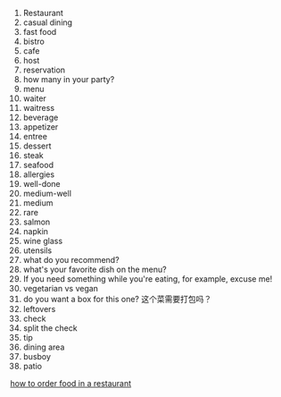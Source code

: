 1. Restaurant
2. casual dining
3. fast food
4. bistro
5. cafe
6. host
7. reservation
8. how many in your party?
9. menu
10. waiter
11. waitress
12. beverage
13. appetizer
14. entree
15. dessert
16. steak
17. seafood
18. allergies
19. well-done
20. medium-well
21. medium
22. rare
23. salmon
24. napkin
25. wine glass
26. utensils
27. what do you recommend?
28. what's your favorite dish on the menu?
29. If you need something while you're eating, for example, excuse me! 
30. vegetarian vs vegan
31. do you want a box for this one? 这个菜需要打包吗？
32. leftovers
33. check
34. split the check
35. tip
36. dining area
37. busboy
38. patio





[how to order food in a restaurant]([https://www.youtube.com/watch?v=qzawsRCwvj8&t=146s&ab_channel=AriannitalaGringa)